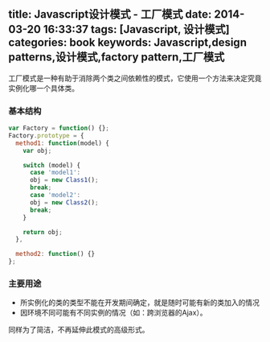 title: Javascript设计模式 - 工厂模式
date: 2014-03-20 16:33:37
tags: [Javascript, 设计模式]
categories: book
keywords: Javascript,design patterns,设计模式,factory pattern,工厂模式
---

工厂模式是一种有助于消除两个类之间依赖性的模式，它使用一个方法来决定究竟实例化哪一个具体类。

### 基本结构
```js
var Factory = function() {};
Factory.prototype = {
  method1: function(model) {
    var obj;

    switch (model) {
      case 'model1':
      obj = new Class1();
      break;
      case 'model2':
      obj = new Class2();
      break;
    }

    return obj;
  },

  method2: function() {}
};
```
### 主要用途
- 所实例化的类的类型不能在开发期间确定，就是随时可能有新的类加入的情况
- 因环境不同可能有不同实例的情况（如：跨浏览器的Ajax）。

同样为了简洁，不再延伸此模式的高级形式。